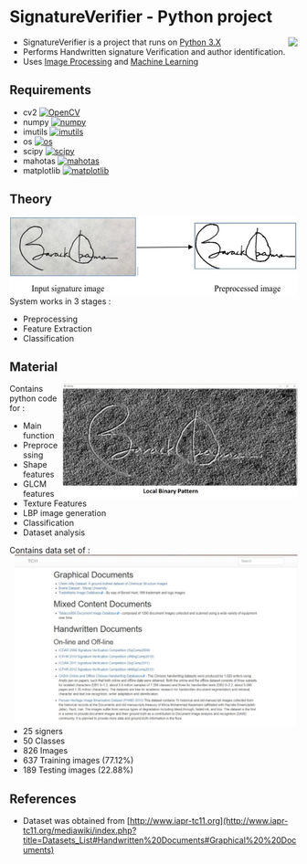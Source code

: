 # SignatureVerifier - Python project

<img src="https://upload.wikimedia.org/wikipedia/commons/thumb/c/c3/Python-logo-notext.svg/2000px-Python-logo-notext.svg.png" height="200"  align="right" style="float:right" />

- SignatureVerifier is a project that runs on [Python 3.X](https://www.python.org/downloads/release/python-366/)
- Performs Handwritten signature Verification and author identification.
- Uses [Image Processing](https://www.tutorialspoint.com/dip/image_processing_introduction.htm) and [Machine Learning](https://www.tutorialspoint.com/machine_learning_with_python/index.html)


  
## Requirements

- cv2 [![OpenCV](https://badge.fury.io/py/opencv-python.svg)](https://pypi.org/project/opencv-python/)
- numpy [![numpy](https://badge.fury.io/py/numpy.svg)](https://pypi.org/project/numpy/)
- imutils  [![imutils](https://badge.fury.io/py/imutils.svg)](https://pypi.org/project/imutils/)
- os  [![os](https://badge.fury.io/py/os-win.svg)](https://pypi.org/project/os-win/)
- scipy  [![scipy](https://badge.fury.io/py/scipy.svg)](https://pypi.org/project/scipy/)
- mahotas  [![mahotas](https://badge.fury.io/py/mahotas.svg)](https://pypi.org/project/mahotas/)
- matplotlib [![matplotlib](https://badge.fury.io/py/matplotlib.svg)](https://pypi.org/project/matplotlib/)


## Theory

<img src="https://raw.githubusercontent.com/TeeeJaey/SignatureVerifier/master/preProcessing.JPG" height="140"  align="right" style="float:right" />

System works in 3 stages : 
- Preprocessing
- Feature Extraction
- Classification

## Material

<img src="https://raw.githubusercontent.com/TeeeJaey/SignatureVerifier/master/lbp.JPG" height="200"  align="right" style="float:right" />

Contains python code for :
- Main function
- Preprocessing
- Shape features
- GLCM features
- Texture Features
- LBP image generation
- Classification
- Dataset analysis

Contains data set of :
<img src="https://raw.githubusercontent.com/TeeeJaey/SignatureVerifier/master/DataSource.JPG" height="300"  align="right" style="float:right" />
- 25 signers
- 50 Classes
- 826 Images
- 637 Training images (77.12%)
- 189 Testing images (22.88%)

## References 


- Dataset was obtained from [http://www.iapr-tc11.org](http://www.iapr-tc11.org/mediawiki/index.php?title=Datasets_List#Handwritten%20Documents#Graphical%20%20Documents)
